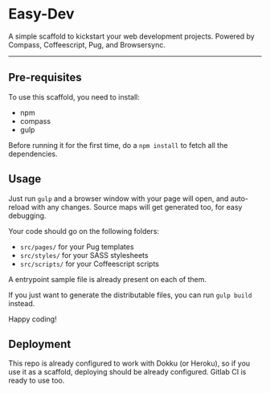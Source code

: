 # Easy-Dev
A simple scaffold to kickstart your web development projects.
Powered by Compass, Coffeescript, Pug, and Browsersync.

---

## Pre-requisites

To use this scaffold, you need to install:
  * npm
  * compass
  * gulp

Before running it for the first time, do a `npm install` to fetch all the
dependencies.

## Usage

Just run `gulp` and a browser window with your page will open, and auto-reload
with any changes. Source maps will get generated too, for easy debugging.

Your code should go on the following folders:
  * `src/pages/` for your Pug templates
  * `src/styles/` for your SASS stylesheets
  * `src/scripts/` for your Coffeescript scripts

A entrypoint sample file is already present on each of them.

If you just want to generate the distributable files, you can run `gulp build`
instead.

Happy coding!

## Deployment

This repo is already configured to work with Dokku (or Heroku), so if
you use it as a scaffold, deploying should be already configured.
Gitlab CI is ready to use too.
